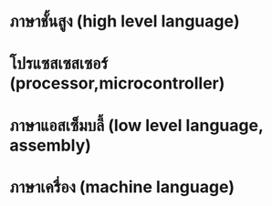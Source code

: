 # ภาษาชั้นสูง (high level language)
# โปรแซสเซสเซอร์ (processor,microcontroller)
# ภาษาแอสเซ็มบลี้ (low level language, assembly)
# ภาษาเครื่อง (machine language)
